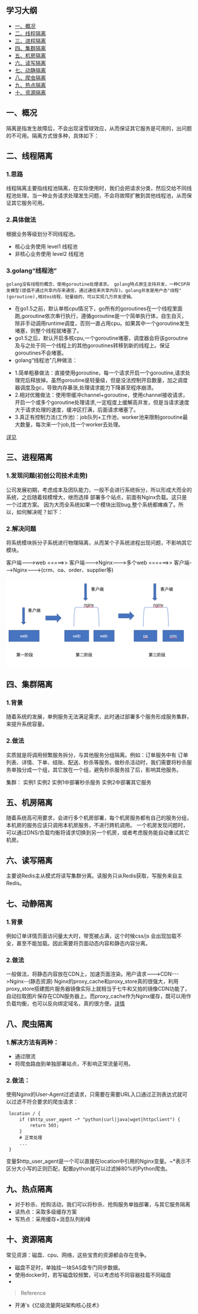 ## 学习大纲
* [一、概况](#1)
* [二、线程隔离](#2)
* [三、进程隔离](#3)
* [四、集群隔离](#4)
* [五、机房隔离](#5)
* [六、读写隔离](#6)
* [七、动静隔离](#7)
* [八、爬虫隔离](#8)
* [九、热点隔离](#9)
* [十、资源隔离](#10)

## <span id="1">一、概况</span>
隔离是指发生故障后，不会出现滚雪球效应，从而保证其它服务是可用的，出问题的不可用。隔离方式很多种，具体如下：

## <span id="2">二、线程隔离</span>
### 1.思路
线程隔离主要指线程池隔离，在实际使用时，我们会把请求分类，然后交给不同线程池处理，当一种业务请求处理发生问题，不会将故障扩散到其他线程池，从而保证其它服务可用。
### 2.具体做法
根据业务等级划分不同线程池。
* 核心业务使用 level1 线程池
* 非核心业务使用 level2 线程池
### 3.golang“线程池”
`
golang没有线程的概念，使用goroutine处理请求。
golang特点原生支持并发，一种CSP并发模型(提倡不通过共享内存来通信，通过通信来共享内存)。golang并发是用户态"线程"(goroutine),相对os线程，轻量级的，可以实现几万并发逻辑。
`

 
  * 在go1.5之前，默认单核cpu情况下，go所有的goroutines在一个线程里面跑,goroutine依次串行执行，遵循goroutine是一个简单执行体，自生自灭，除非手动调用runtime调度，否则一直占用cpu。如果其中一个goroutine发生堵塞，则整个线程就堵塞了。
  * go1.5之后，默认开启多核cpu,一个goroutine堵塞，调度器会将该goroutine及与之处于同一个线程上的其他goroutines转移到新的线程上。保证goroutines不会堵塞。
  * golang“线程池”几种做法：
   - 1.简单粗暴做法：直接使用goroutine，每一个请求开启一个goroutine,请求处理完后释放掉。虽然goroutine是轻量级，但是没法控制开启数量，加之调度器调度及gc，导致内存暴涨,处理请求能力下降甚至程序崩溃。
   - 2.相对优雅做法：使用带缓冲channel+goroutine，使用channel接收请求，开启一个或多个goroutine处理请求,一定程度上缓解高并发，但是当请求速度大于请求处理的速度，缓冲区打满，后面请求堵塞了。
   - 3.真正有控制力法(工作池)：job队列+工作池，worker池来限制goroutine最大数量，每次来一个job,找一个worker去处理。

[详见](http://39.106.173.209:88/goroutine-asyn/)

## <span id="3">三、进程隔离</span>
 ### 1.发现问题(初创公司技术走势)
公司发展初期，考虑成本及团队能力，一般不会进行系统拆分，所以形成大而全的系统，之后随着规模增大，继而选择 部署多个站点，前面有Nginx负载。这只是一个过渡方案。
因为大而全系统如果一个模块出现bug,整个系统都瘫痪了。所以，如何解决呢？如下：
### 2.解决问题
 将系统模块拆分子系统进行物理隔离，从而某个子系统进程出现问题，不影响其它模块。
 
 客户端--->web =====>> 客户端--->Nginx--->多个web ======>> 客户端--->Nginx--->(crm、oa、order、supplier等)
 
 ![dev-tech](https://github.com/kgtom/back-end/blob/master/pic/dev-tech.png)
 

 ## <span id="4">四、集群隔离</span>
 ### 1.背景
 随着系统的发展，单例服务无法满足需求，此时通过部署多个服务形成服务集群，来提升系统容量。
 ### 2.做法
 实质就是将调用频繁服务拆分，与其他服务分组隔离。例如：订单服务中有 订单列表、详情、下单、结账、配送、秒杀等服务。做秒杀活动时，我们需要将秒杀服务单独分成一个组，其它放在一个组，避免秒杀服务挂了后，影响其他服务。
 
 集群： 实例1 实例2
 实例1中部署秒杀服务
 实例2中部署其它服务
 
## <span id="5">五、机房隔离</span>
  随着系统高可用要求，会进行多个机房部署，每个机房服务都有自己的服务分组，本机房的服务应该只调用本机房服务，不进行跨机调用。
  一个机房发现问题时，可以通过DNS/负载均衡将请求切换到另一个机房，或者考虑服务能自动重试其它机房。
  
 ## <span id="6">六、读写隔离</span>
  主要说Redis主从模式将读写集群分离。读服务只从Redis获取，写服务来自主Redis。
 ## <span id="7">七、动静隔离</span>
 ### 1.背景
   例如订单详情页面访问量太大时，带宽被占满，这个时候css/js 会出现加载不全，甚至不能加载。因此需要将页面动态内容和静态内容分离。
 ### 2.做法
  一般做法，将静态内容放在CDN上，加速页面渲染。用户请求--->CDN--->Nginx--(静态资源)
  Nginx的proxy_cache和proxy_store真的很强大，利用proxy_store搭建图片服务器镜像实际上就相当于七牛和又拍的镜像CDN功能了，自动拉取图片保存在CDN服务器上。而proxy_cache作为Nginx缓存，既可以用作负载均衡，也可以反向绑定域名，真的很方便。[详情](https://www.freehao123.com/nginx-cdn/)
  
## <span id="8">八、爬虫隔离</span>
 ### 1.解决方法有两种：
 * 通过限流
 * 将爬虫路由到单独部署站点，不影响正常流量可用。
 
 ### 2.做法：
   使用Nginx的User-Agent过滤请求，只需要在需要URL入口通过正则表达式就可以过滤不符合要求的爬虫请求：

   ~~~
    location / {
        if ($http_user_agent ~* "python|curl|java|wget|httpclient") {
            return 503;
        }
        # 正常处理
        ...
    }
   ~~~
变量$http_user_agent是一个可以直接在location中引用的Nginx变量。~*表示不区分大小写的正则匹配，配置python就可以过滤掉80%的Python爬虫。

## <span id="9">九、热点隔离</span>
 * 对于秒杀、抢购活动，我们可以将秒杀、抢购服务单独部署，与其它服务隔离
 * 读热点：采取多级缓存方案
 * 写热点：采用缓存+消息队列削峰
 
 ## <span id="10">十、资源隔离</span>
 常见资源：磁盘、cpu、网络，这些宝贵的资源都会存在竞争。
 * 磁盘不足时，单独挂一块SAS盘专门同步数据。
 * 使用docker时，若写磁盘较频繁，可以考虑给不同容器挂载不同磁盘
 *  
>Reference

* 开涛's《亿级流量网站架构核心技术》
